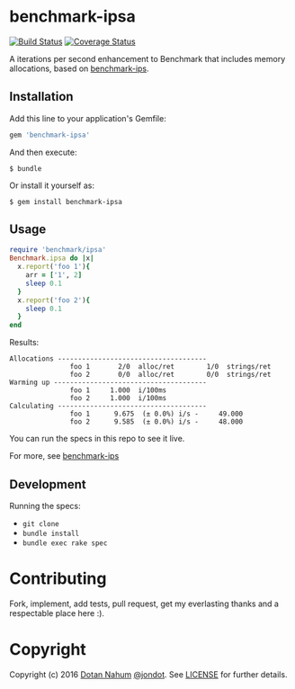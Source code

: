 # benchmark-ipsa

[![Build Status](https://travis-ci.org/jondot/benchmark-ipsa.svg?branch=master)](https://travis-ci.org/jondot/benchmark-ipsa.svg)
[![Coverage Status](https://coveralls.io/repos/github/jondot/benchmark-ipsa/badge.svg?branch=master)](https://coveralls.io/github/jondot/benchmark-ipsa?branch=master)

A iterations per second enhancement to Benchmark that includes memory allocations,
based on [benchmark-ips](https://github.com/evanphx/benchmark-ips/).


## Installation

Add this line to your application's Gemfile:

```ruby
gem 'benchmark-ipsa'
```

And then execute:

    $ bundle

Or install it yourself as:

    $ gem install benchmark-ipsa

## Usage

```ruby
require 'benchmark/ipsa'
Benchmark.ipsa do |x|
  x.report('foo 1'){
    arr = ['1', 2]
    sleep 0.1
  }
  x.report('foo 2'){
    sleep 0.1
  }
end
```

Results:

```
Allocations -------------------------------------
               foo 1       2/0  alloc/ret        1/0  strings/ret
               foo 2       0/0  alloc/ret        0/0  strings/ret
Warming up --------------------------------------
               foo 1     1.000  i/100ms
               foo 2     1.000  i/100ms
Calculating -------------------------------------
               foo 1      9.675  (± 0.0%) i/s -     49.000
               foo 2      9.585  (± 0.0%) i/s -     48.000
```


You can run the specs in this repo to see it live.

For more, see [benchmark-ips](https://github.com/evanphx/benchmark-ips/)

## Development

Running the specs:

* `git clone`
* `bundle install`
* `bundle exec rake spec`

# Contributing

Fork, implement, add tests, pull request, get my everlasting thanks and a respectable place here :).

# Copyright

Copyright (c) 2016 [Dotan Nahum](http://gplus.to/dotan) [@jondot](http://twitter.com/jondot). See [LICENSE](LICENSE.txt) for further details.

